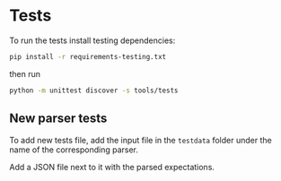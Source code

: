 # Tests

To run the tests install testing dependencies:

```sh
pip install -r requirements-testing.txt
```

then run

```sh
python -m unittest discover -s tools/tests
```

## New parser tests

To add new tests file, add the input file in the `testdata` folder under the name of the
corresponding parser.

Add a JSON file next to it with the parsed expectations.
